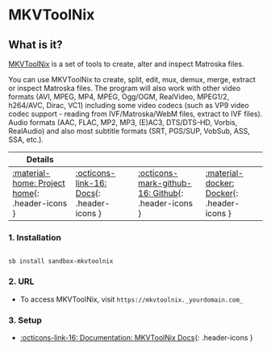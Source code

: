 # MKVToolNix

## What is it?

[MKVToolNix](https://mkvtoolnix.download) is a set of tools to create, alter and inspect Matroska files.

You can use MKVToolNix to create, split, edit, mux, demux, merge, extract or inspect Matroska files. The program will also work with other video formats (AVI, MPEG, MP4, MPEG, Ogg/OGM, RealVideo, MPEG1/2, h264/AVC, Dirac, VC1) including some video codecs (such as VP9 video codec support - reading from IVF/Matroska/WebM files, extract to IVF files). Audio formats (AAC, FLAC, MP2, MP3, (E)AC3, DTS/DTS-HD, Vorbis, RealAudio) and also most subtitle formats (SRT, PGS/SUP, VobSub, ASS, SSA, etc.).

| Details     |             |             |             |
|-------------|-------------|-------------|-------------|
| [:material-home: Project home](https://mkvtoolnix.download){: .header-icons } | [:octicons-link-16: Docs](https://mkvtoolnix.download/docs.html){: .header-icons } | [:octicons-mark-github-16: Github](https://github.com/jlesage/docker-mkvtoolnix){: .header-icons } | [:material-docker: Docker](https://hub.docker.com/r/jlesage/mkvtoolnix){: .header-icons }|

### 1. Installation

``` shell

sb install sandbox-mkvtoolnix

```

### 2. URL

- To access MKVToolNix, visit `https://mkvtoolnix._yourdomain.com_`

### 3. Setup

- [:octicons-link-16: Documentation: MKVToolNix Docs](https://mkvtoolnix.download/docs.html){: .header-icons }
